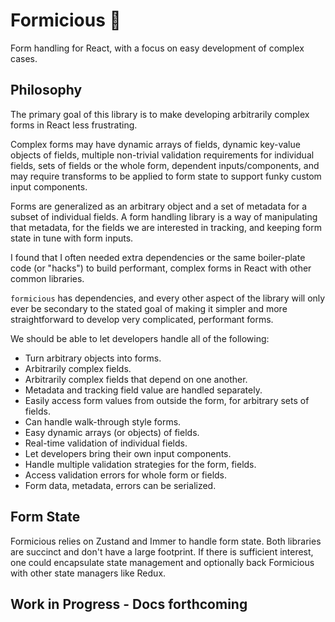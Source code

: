 # Formicious :man_dancing: 
Form handling for React, with a focus on easy development of complex cases. 

## Philosophy 
The primary goal of this library is to make developing arbitrarily complex forms in React less frustrating. 

Complex forms may have dynamic arrays of fields, dynamic key-value objects of fields, multiple non-trivial validation requirements for individual fields, 
sets of fields or the whole form, dependent inputs/components, and may require transforms to be applied to form state to support funky custom input components. 

Forms are generalized as an arbitrary object and a set of metadata for a subset of individual fields. A form handling library
is a way of manipulating that metadata, for the fields we are interested in tracking, and keeping form state in tune with form inputs. 

I found that I often needed extra dependencies or the same boiler-plate code (or "hacks") to build performant, complex forms in React with other common libraries. 

`formicious` has dependencies, and every other aspect of the library will only ever be secondary to the stated goal of making it simpler and more
straightforward to develop very complicated, performant forms. 

We should be able to let developers handle all of the following: 

- Turn arbitrary objects into forms. 
- Arbitrarily complex fields. 
- Arbitrarily complex fields that depend on one another. 
- Metadata and tracking field value are handled separately. 
- Easily access form values from outside the form, for arbitrary sets of fields. 
- Can handle walk-through style forms.
- Easy dynamic arrays (or objects) of fields.
- Real-time validation of individual fields.
- Let developers bring their own input components. 
- Handle multiple validation strategies for the form, fields. 
- Access validation errors for whole form or fields. 
- Form data, metadata, errors can be serialized. 

## Form State 
Formicious relies on Zustand and Immer to handle form state. Both libraries are succinct and don't have a large footprint. 
If there is sufficient interest, one could encapsulate state management and optionally back Formicious with other state managers like Redux. 

## Work in Progress - Docs forthcoming

 
 
